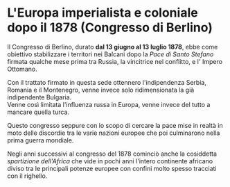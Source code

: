 # L'Europa imperialista e coloniale dopo il 1878 (Congresso di Berlino)

Il Congresso di Berlino, durato **dal 13 giugno al 13 luglio 1878**, ebbe come
obiettivo stabilizzare i territori nei Balcani dopo la *Pace di Santo Stefano*
firmata qualche mese prima tra Russia, la vincitrice nel conflitto, e l' Impero
Ottomano.

Con il trattato firmato in questa sede ottennero l'indipendenza Serbia, Romania
e il Montenegro, venne invece solo ridimensionata la già indipendente Bulgaria.\
Venne così limitata l'influenza russa in Europa, venne invece del tutto a
mancare quella turca.

Questo congresso seppure con lo scopo di cercare la pace mise in realtà in moto
delle discordie tra le varie nazioni europee che poi culminarono nella prima
guerra mondiale.

Negli anni successivi al congresso del 1878 cominciò anche la cosiddetta
*spartizione dell'Africa* che vide in pochi anni l'intero continente africano
diviso tra le principali potenze europee con confini molto spesso tracciati con
il righello.
